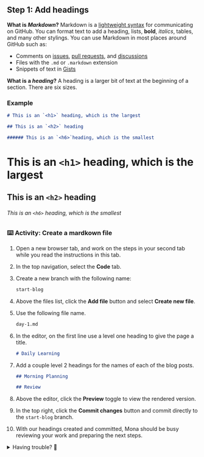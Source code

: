 ## Step 1: Add headings

**What is _Markdown_?** Markdown is a [lightweight syntax](https://docs.github.com/github/writing-on-github/getting-started-with-writing-and-formatting-on-github/basic-writing-and-formatting-syntax) for communicating on GitHub. You can format text to add a heading, lists, **bold**, _italics_, tables, and many other stylings. You can use Markdown in most places around GitHub such as:

- Comments on [issues](https://docs.github.com/issues/tracking-your-work-with-issues/about-issues), [pull requests](https://docs.github.com/pull-requests/collaborating-with-pull-requests/proposing-changes-to-your-work-with-pull-requests/about-pull-requests), and [discussions](https://docs.github.com/discussions/collaborating-with-your-community-using-discussions/about-discussions)
- Files with the `.md` or `.markdown` extension
- Snippets of text in [Gists](https://docs.github.com/github/writing-on-github/editing-and-sharing-content-with-gists/creating-gists)

**What is a _heading_?** A heading is a larger bit of text at the beginning of a section. There are six sizes.

### Example

```md
# This is an `<h1>` heading, which is the largest

## This is an `<h2>` heading

###### This is an `<h6>`heading, which is the smallest
```

# This is an `<h1>` heading, which is the largest

## This is an `<h2>` heading

###### This is an `<h6>` heading, which is the smallest

### ⌨️ Activity: Create a mardkown file

1. Open a new browser tab, and work on the steps in your second tab while you read the instructions in this tab.

1. In the top navigation, select the **Code** tab.

1. Create a new branch with the following name:

   ```md
   start-blog
   ```

1. Above the files list, click the **Add file** button and select **Create new file**.

1. Use the following file name.

   ```md
   day-1.md
   ```

1. In the editor, on the first line use a level one heading to give the page a title.

   ```md
   # Daily Learning
   ```

1. Add a couple level 2 headings for the names of each of the blog posts.

   ```md
   ## Morning Planning

   ## Review
   ```

1. Above the editor, click the **Preview** toggle to view the rendered version.

1. In the top right, click the **Commit changes** button and commit directly to the `start-blog` branch.

1. With our headings created and committed, Mona should be busy reviewing your work and preparing the next steps.

<details>
<summary>Having trouble? 🤷</summary><br/>

- Confirm you are editing the correct file and branch.
- Double check your syntax. The must be a space between the `#` and first word.

</details>
